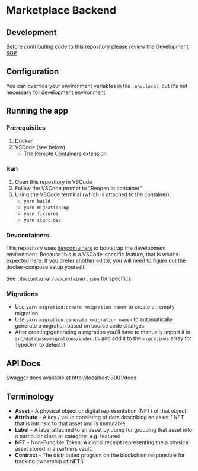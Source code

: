 # Marketplace Backend

## Development

Before contributing code to this repository please review the [Development SOP](DEVELOP.md)

## Configuration

You can override your environment variables in file `.env.local`, but it's not necessary for development environment

## Running the app

### Prerequisites

 1. Docker
 2. VSCode (see below)
     - The [Remote Containers](https://marketplace.visualstudio.com/items?itemName=ms-vscode-remote.remote-containers) extension

### Run

 1. Open this repository in VSCode
 2. Follow the VSCode prompt to "Reopen in container"
 3. Using the VSCode terminal (which is attached to the container):
     - `yarn build`
     - `yarn migration:up`
     - `yarn fixtures`
     - `yarn start:dev`

### Devcontainers

This repository uses [devcontainers](https://code.visualstudio.com/docs/remote/containers) to bootstrap the development environment. Because this is a VSCode-specific feature, that is what's expected here. If you prefer another editor, you will need to figure out the docker-compose setup yourself.

See `.devcontainer/devcontainer.json` for specifics.

### Migrations

- Use `yarn migration:create <migration name>` to create an empty migration
- Use `yarn migration:generate <migration name>` to automatically generate a migration based on source code changes
- After creating/generating a migration you'll have to manually import it in `src/database/migrations/index.ts` and add it to the `migrations` array for TypeOrm to detect it

## API Docs

Swagger docs available at
http://localhost:3001/docs

## Terminology

- **Asset** - A physical object or digital representation (NFT) of that object.
- **Attribute** - A key / value consisting of data describing an asset / NFT that is intrinsic to that asset and is immutable.
- **Label** - A label attached to an asset by Jump for grouping that asset into a particular class or category.  e.g.  featured
- **NFT** - Non-Fungible Token.  A digital receipt representing the a physical asset stored in a partners vault.
- **Contract** - The distributed program on the blockchain responsible for tracking ownership of NFTS.
